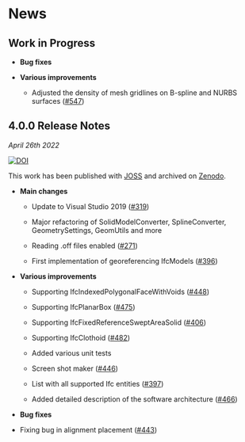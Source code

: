 
# News

## Work in Progress

+ **Bug fixes**

+ **Various improvements**

  * Adjusted the density of mesh gridlines on B-spline and NURBS surfaces ([#547](https://github.com/tumcms/Open-Infra-Platform/pull/547))


## 4.0.0 Release Notes

*April 26th 2022*

[![DOI](https://zenodo.org/badge/DOI/10.5281/zenodo.6488493.svg)](https://doi.org/10.5281/zenodo.6488493)

This work has been published with [JOSS](https://github.com/openjournals/joss-reviews/issues/3061) and archived on [Zenodo](https://zenodo.org/record/6488493#.YmeywdPP13g).

+ **Main changes**

  * Update to Visual Studio 2019 ([#319](https://github.com/tumcms/Open-Infra-Platform/pull/319))

  * Major refactoring of SolidModelConverter, SplineConverter, GeometrySettings, GeomUtils and more

  * Reading .off files enabled ([#271](https://github.com/tumcms/Open-Infra-Platform/pull/294))

  * First implementation of georeferencing IfcModels ([#396](https://github.com/tumcms/Open-Infra-Platform/pull/396))


+ **Various improvements**

  * Supporting IfcIndexedPolygonalFaceWithVoids ([#448](https://github.com/tumcms/Open-Infra-Platform/pull/448))

  * Supporting IfcPlanarBox ([#475](https://github.com/tumcms/Open-Infra-Platform/pull/475))

  * Supporting IfcFixedReferenceSweptAreaSolid ([#406](https://github.com/tumcms/Open-Infra-Platform/pull/406))

  * Supporting IfcClothoid ([#482](https://github.com/tumcms/Open-Infra-Platform/pull/482))

  * Added various unit tests

  * Screen shot maker ([#446](https://github.com/tumcms/Open-Infra-Platform/pull/446))

  * List with all supported Ifc entities ([#397](https://github.com/tumcms/Open-Infra-Platform/pull/397))

  * Added detailed description of the software architecture ([#466](https://github.com/tumcms/Open-Infra-Platform/pull/466))


+ **Bug fixes**

* Fixing bug in alignment placement ([#443](https://github.com/tumcms/Open-Infra-Platform/pull/443))



